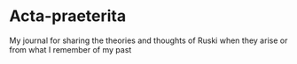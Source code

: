 # Acta-praeterita
My journal for sharing the theories and thoughts of Ruski when they arise or from what I remember of my past
